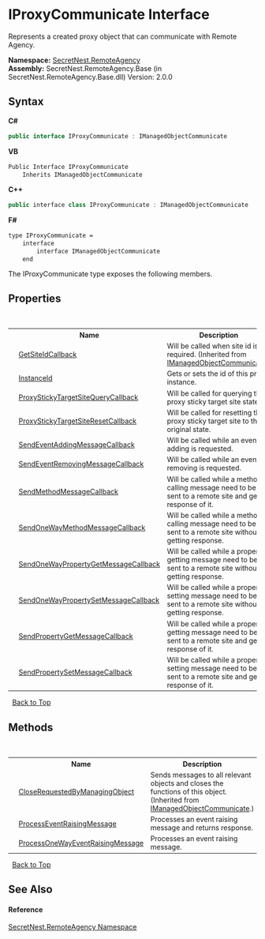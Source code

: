 # IProxyCommunicate Interface
 

Represents a created proxy object that can communicate with Remote Agency.

**Namespace:**&nbsp;<a href="N_SecretNest_RemoteAgency">SecretNest.RemoteAgency</a><br />**Assembly:**&nbsp;SecretNest.RemoteAgency.Base (in SecretNest.RemoteAgency.Base.dll) Version: 2.0.0

## Syntax

**C#**<br />
``` C#
public interface IProxyCommunicate : IManagedObjectCommunicate
```

**VB**<br />
``` VB
Public Interface IProxyCommunicate
	Inherits IManagedObjectCommunicate
```

**C++**<br />
``` C++
public interface class IProxyCommunicate : IManagedObjectCommunicate
```

**F#**<br />
``` F#
type IProxyCommunicate =  
    interface
        interface IManagedObjectCommunicate
    end
```

The IProxyCommunicate type exposes the following members.


## Properties
&nbsp;<table><tr><th></th><th>Name</th><th>Description</th></tr><tr><td>![Public property](media/pubproperty.gif "Public property")</td><td><a href="P_SecretNest_RemoteAgency_IManagedObjectCommunicate_GetSiteIdCallback">GetSiteIdCallback</a></td><td>
Will be called when site id is required.
 (Inherited from <a href="T_SecretNest_RemoteAgency_IManagedObjectCommunicate">IManagedObjectCommunicate</a>.)</td></tr><tr><td>![Public property](media/pubproperty.gif "Public property")</td><td><a href="P_SecretNest_RemoteAgency_IProxyCommunicate_InstanceId">InstanceId</a></td><td>
Gets or sets the id of this proxy instance.</td></tr><tr><td>![Public property](media/pubproperty.gif "Public property")</td><td><a href="P_SecretNest_RemoteAgency_IProxyCommunicate_ProxyStickyTargetSiteQueryCallback">ProxyStickyTargetSiteQueryCallback</a></td><td>
Will be called for querying the proxy sticky target site state.</td></tr><tr><td>![Public property](media/pubproperty.gif "Public property")</td><td><a href="P_SecretNest_RemoteAgency_IProxyCommunicate_ProxyStickyTargetSiteResetCallback">ProxyStickyTargetSiteResetCallback</a></td><td>
Will be called for resetting the proxy sticky target site to the original state.</td></tr><tr><td>![Public property](media/pubproperty.gif "Public property")</td><td><a href="P_SecretNest_RemoteAgency_IProxyCommunicate_SendEventAddingMessageCallback">SendEventAddingMessageCallback</a></td><td>
Will be called while an event adding is requested.</td></tr><tr><td>![Public property](media/pubproperty.gif "Public property")</td><td><a href="P_SecretNest_RemoteAgency_IProxyCommunicate_SendEventRemovingMessageCallback">SendEventRemovingMessageCallback</a></td><td>
Will be called while an event removing is requested.</td></tr><tr><td>![Public property](media/pubproperty.gif "Public property")</td><td><a href="P_SecretNest_RemoteAgency_IProxyCommunicate_SendMethodMessageCallback">SendMethodMessageCallback</a></td><td>
Will be called while a method calling message need to be sent to a remote site and get response of it.</td></tr><tr><td>![Public property](media/pubproperty.gif "Public property")</td><td><a href="P_SecretNest_RemoteAgency_IProxyCommunicate_SendOneWayMethodMessageCallback">SendOneWayMethodMessageCallback</a></td><td>
Will be called while a method calling message need to be sent to a remote site without getting response.</td></tr><tr><td>![Public property](media/pubproperty.gif "Public property")</td><td><a href="P_SecretNest_RemoteAgency_IProxyCommunicate_SendOneWayPropertyGetMessageCallback">SendOneWayPropertyGetMessageCallback</a></td><td>
Will be called while a property getting message need to be sent to a remote site without getting response.</td></tr><tr><td>![Public property](media/pubproperty.gif "Public property")</td><td><a href="P_SecretNest_RemoteAgency_IProxyCommunicate_SendOneWayPropertySetMessageCallback">SendOneWayPropertySetMessageCallback</a></td><td>
Will be called while a property setting message need to be sent to a remote site without getting response.</td></tr><tr><td>![Public property](media/pubproperty.gif "Public property")</td><td><a href="P_SecretNest_RemoteAgency_IProxyCommunicate_SendPropertyGetMessageCallback">SendPropertyGetMessageCallback</a></td><td>
Will be called while a property getting message need to be sent to a remote site and get response of it.</td></tr><tr><td>![Public property](media/pubproperty.gif "Public property")</td><td><a href="P_SecretNest_RemoteAgency_IProxyCommunicate_SendPropertySetMessageCallback">SendPropertySetMessageCallback</a></td><td>
Will be called while a property setting message need to be sent to a remote site and get response of it.</td></tr></table>&nbsp;
<a href="#iproxycommunicate-interface">Back to Top</a>

## Methods
&nbsp;<table><tr><th></th><th>Name</th><th>Description</th></tr><tr><td>![Public method](media/pubmethod.gif "Public method")</td><td><a href="M_SecretNest_RemoteAgency_IManagedObjectCommunicate_CloseRequestedByManagingObject">CloseRequestedByManagingObject</a></td><td>
Sends messages to all relevant objects and closes the functions of this object.
 (Inherited from <a href="T_SecretNest_RemoteAgency_IManagedObjectCommunicate">IManagedObjectCommunicate</a>.)</td></tr><tr><td>![Public method](media/pubmethod.gif "Public method")</td><td><a href="M_SecretNest_RemoteAgency_IProxyCommunicate_ProcessEventRaisingMessage">ProcessEventRaisingMessage</a></td><td>
Processes an event raising message and returns response.</td></tr><tr><td>![Public method](media/pubmethod.gif "Public method")</td><td><a href="M_SecretNest_RemoteAgency_IProxyCommunicate_ProcessOneWayEventRaisingMessage">ProcessOneWayEventRaisingMessage</a></td><td>
Processes an event raising message.</td></tr></table>&nbsp;
<a href="#iproxycommunicate-interface">Back to Top</a>

## See Also


#### Reference
<a href="N_SecretNest_RemoteAgency">SecretNest.RemoteAgency Namespace</a><br />